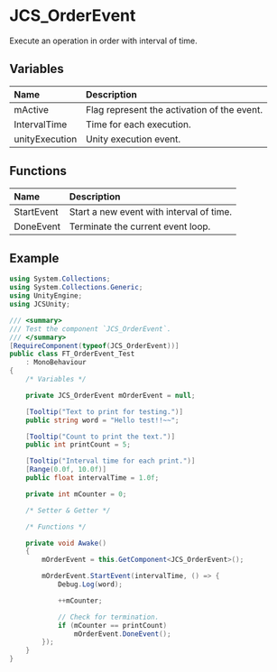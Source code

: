# JCS_OrderEvent

Execute an operation in order with interval of time.

## Variables

| Name | Description |
|:---|:---|
| mActive | Flag represent the activation of the event. |
| IntervalTime | Time for each execution. |
| unityExecution | Unity execution event. |

## Functions

| Name | Description |
|:---|:---|
| StartEvent | Start a new event with interval of time. |
| DoneEvent | Terminate the current event loop. |

## Example

```cs
using System.Collections;
using System.Collections.Generic;
using UnityEngine;
using JCSUnity;

/// <summary>
/// Test the component `JCS_OrderEvent`.
/// </summary>
[RequireComponent(typeof(JCS_OrderEvent))]
public class FT_OrderEvent_Test 
    : MonoBehaviour 
{
    /* Variables */

    private JCS_OrderEvent mOrderEvent = null;

    [Tooltip("Text to print for testing.")]
    public string word = "Hello test!!~~";

    [Tooltip("Count to print the text.")]
    public int printCount = 5;

    [Tooltip("Interval time for each print.")]
    [Range(0.0f, 10.0f)]
    public float intervalTime = 1.0f;

    private int mCounter = 0;

    /* Setter & Getter */

    /* Functions */

    private void Awake()
    {
        mOrderEvent = this.GetComponent<JCS_OrderEvent>();

        mOrderEvent.StartEvent(intervalTime, () => {
            Debug.Log(word);

            ++mCounter;

            // Check for termination.
            if (mCounter == printCount)
                mOrderEvent.DoneEvent();
        });
    }
}
```
